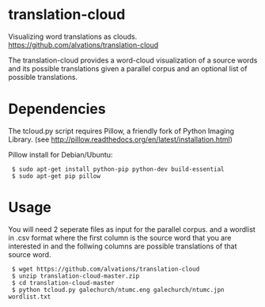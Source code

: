 translation-cloud
=================

Visualizing word translations as clouds.
https://github.com/alvations/translation-cloud

The translation-cloud provides a word-cloud visualization of a
source words and its possible translations given a parallel corpus
and an optional list of possible translations.

Dependencies
============
The tcloud.py script requires Pillow, a friendly fork of Python Imaging Library.
(see http://pillow.readthedocs.org/en/latest/installation.html)

Pillow install for Debian/Ubuntu:
```
 $ sudo apt-get install python-pip python-dev build-essential 
 $ sudo apt-get pip pillow
```

Usage
======

You will need 2 seperate files as input for the parallel corpus.
and a wordlist in .csv format where the first column is the 
source word that you are interested in and the follwing columns are
possible translations of that source word.
```
 $ wget https://github.com/alvations/translation-cloud
 $ unzip translation-cloud-master.zip
 $ cd translation-cloud-master
 $ python tcloud.py galechurch/ntumc.eng galechurch/ntumc.jpn wordlist.txt
```

